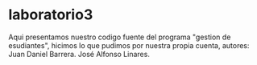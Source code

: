# laboratorio3
Aqui presentamos nuestro codigo fuente del programa "gestion de esudiantes",
hicimos lo que pudimos por nuestra propia cuenta,
autores:
Juan Daniel Barrera.
José Alfonso Linares.
